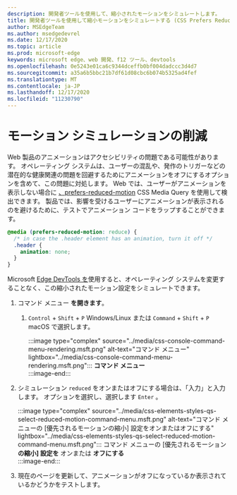 ```yaml
---
description: 開発者ツールを使用して、縮小されたモーションをシミュレートします。
title: 開発者ツールを使用して縮小モーションをシミュレートする (CSS Prefers Reduced Motion)
author: MSEdgeTeam
ms.author: msedgedevrel
ms.date: 12/17/2020
ms.topic: article
ms.prod: microsoft-edge
keywords: microsoft edge、web 開発、f12 ツール、devtools
ms.openlocfilehash: 0e5243e01ca6c9344dceffb0bf004dadccc3d4d7
ms.sourcegitcommit: a35a6b5bbc21b7df61d08cbc6b074b5325ad4fef
ms.translationtype: MT
ms.contentlocale: ja-JP
ms.lasthandoff: 12/17/2020
ms.locfileid: "11230790"
---
```

# モーション シミュレーションの削減  

Web 製品のアニメーションはアクセシビリティの問題である可能性があります。  オペレーティング システムは、ユーザーの混乱や、発作のトリガーなどの潜在的な健康関連の問題を回避するためにアニメーションをオフにするオプションを含めて、この問題に対処します。  Web では、ユーザーがアニメーションを表示しない場合に [、prefers-reduced-motion][MDNPrefersReducedMotion] CSS Media Query を使用して検出できます。  製品では、影響を受けるユーザーにアニメーションが表示されるのを避けるために、テストでアニメーション コードをラップすることができます。  

```css
@media (prefers-reduced-motion: reduce) {
  /* in case the .header element has an animation, turn it off */
  .header {
    animation: none;
  }
}
```  

Microsoft [Edge DevTools を][DevtoolsIndex]使用すると、オペレーティング システムを変更することなく、この縮小されたモーション設定をシミュレートできます。  

1.  コマンド メニュー **を開きます**。  
    1.  `Control` + `Shift` + `P` Windows/Linux または `Command` + `Shift` + `P` macOS で選択します。  
        
        :::image type="complex" source="../media/css-console-command-menu-rendering.msft.png" alt-text="コマンド メニュー" lightbox="../media/css-console-command-menu-rendering.msft.png":::
           **コマンド メニュー**  
        :::image-end:::  
        
1.  シミュレーション `reduced` をオンまたはオフにする場合は、「入力」と入力します。  オプションを選択し、選択します `Enter` 。  
    
    :::image type="complex" source="../media/css-elements-styles-qs-select-reduced-motion-command-menu.msft.png" alt-text="コマンド メニューの [優先されるモーションの縮小] 設定をオンまたはオフにする" lightbox="../media/css-elements-styles-qs-select-reduced-motion-command-menu.msft.png":::
       コマンド メニューの [優先されるモーション **の縮小] 設定を** オンまたは **オフにする**  
    :::image-end:::  
    
1.  現在のページを更新して、アニメーションがオフになっているか表示されているかどうかをテストします。  
    
<!-- links -->  

[DevtoolsIndex]: ../index.md "Microsoft Edge (Chromium) 開発者ツール |Microsoft ドキュメント"  

[MDNPrefersReducedMotion]: https://developer.mozilla.org/docs/Web/CSS/@media/prefers-reduced-motion "prefers-reduced-motion |MDN"  
